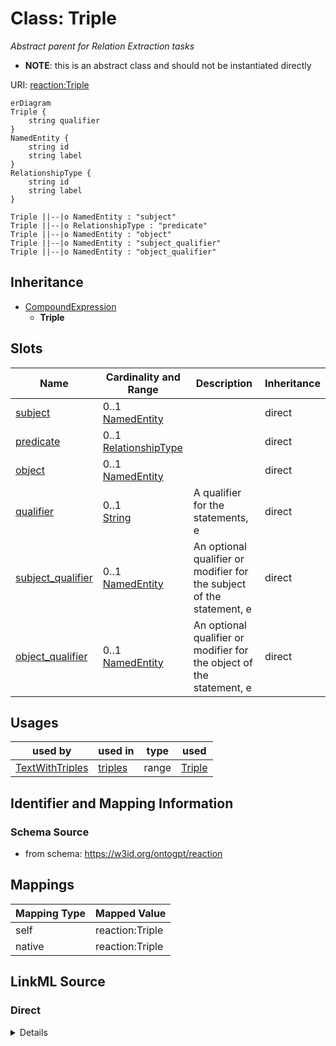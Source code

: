 

# Class: Triple


_Abstract parent for Relation Extraction tasks_




* __NOTE__: this is an abstract class and should not be instantiated directly


URI: [reaction:Triple](http://w3id.org/ontogpt/reaction/Triple)



```mermaid
erDiagram
Triple {
    string qualifier  
}
NamedEntity {
    string id  
    string label  
}
RelationshipType {
    string id  
    string label  
}

Triple ||--|o NamedEntity : "subject"
Triple ||--|o RelationshipType : "predicate"
Triple ||--|o NamedEntity : "object"
Triple ||--|o NamedEntity : "subject_qualifier"
Triple ||--|o NamedEntity : "object_qualifier"

```




## Inheritance
* [CompoundExpression](CompoundExpression.md)
    * **Triple**



## Slots

| Name | Cardinality and Range | Description | Inheritance |
| ---  | --- | --- | --- |
| [subject](subject.md) | 0..1 <br/> [NamedEntity](NamedEntity.md) |  | direct |
| [predicate](predicate.md) | 0..1 <br/> [RelationshipType](RelationshipType.md) |  | direct |
| [object](object.md) | 0..1 <br/> [NamedEntity](NamedEntity.md) |  | direct |
| [qualifier](qualifier.md) | 0..1 <br/> [String](String.md) | A qualifier for the statements, e | direct |
| [subject_qualifier](subject_qualifier.md) | 0..1 <br/> [NamedEntity](NamedEntity.md) | An optional qualifier or modifier for the subject of the statement, e | direct |
| [object_qualifier](object_qualifier.md) | 0..1 <br/> [NamedEntity](NamedEntity.md) | An optional qualifier or modifier for the object of the statement, e | direct |





## Usages

| used by | used in | type | used |
| ---  | --- | --- | --- |
| [TextWithTriples](TextWithTriples.md) | [triples](triples.md) | range | [Triple](Triple.md) |






## Identifier and Mapping Information







### Schema Source


* from schema: https://w3id.org/ontogpt/reaction




## Mappings

| Mapping Type | Mapped Value |
| ---  | ---  |
| self | reaction:Triple |
| native | reaction:Triple |







## LinkML Source

<!-- TODO: investigate https://stackoverflow.com/questions/37606292/how-to-create-tabbed-code-blocks-in-mkdocs-or-sphinx -->

### Direct

<details>
```yaml
name: Triple
description: Abstract parent for Relation Extraction tasks
from_schema: https://w3id.org/ontogpt/reaction
is_a: CompoundExpression
abstract: true
attributes:
  subject:
    name: subject
    from_schema: https://w3id.org/ontogpt/reaction
    rank: 1000
    domain_of:
    - Triple
    range: NamedEntity
  predicate:
    name: predicate
    from_schema: https://w3id.org/ontogpt/reaction
    rank: 1000
    domain_of:
    - Triple
    range: RelationshipType
  object:
    name: object
    from_schema: https://w3id.org/ontogpt/reaction
    rank: 1000
    domain_of:
    - Triple
    range: NamedEntity
  qualifier:
    name: qualifier
    description: A qualifier for the statements, e.g. "NOT" for negation
    from_schema: https://w3id.org/ontogpt/reaction
    rank: 1000
    domain_of:
    - Triple
    range: string
  subject_qualifier:
    name: subject_qualifier
    description: An optional qualifier or modifier for the subject of the statement,
      e.g. "high dose" or "intravenously administered"
    from_schema: https://w3id.org/ontogpt/reaction
    rank: 1000
    domain_of:
    - Triple
    range: NamedEntity
  object_qualifier:
    name: object_qualifier
    description: An optional qualifier or modifier for the object of the statement,
      e.g. "severe" or "with additional complications"
    from_schema: https://w3id.org/ontogpt/reaction
    rank: 1000
    domain_of:
    - Triple
    range: NamedEntity

```
</details>

### Induced

<details>
```yaml
name: Triple
description: Abstract parent for Relation Extraction tasks
from_schema: https://w3id.org/ontogpt/reaction
is_a: CompoundExpression
abstract: true
attributes:
  subject:
    name: subject
    from_schema: https://w3id.org/ontogpt/reaction
    rank: 1000
    alias: subject
    owner: Triple
    domain_of:
    - Triple
    range: NamedEntity
  predicate:
    name: predicate
    from_schema: https://w3id.org/ontogpt/reaction
    rank: 1000
    alias: predicate
    owner: Triple
    domain_of:
    - Triple
    range: RelationshipType
  object:
    name: object
    from_schema: https://w3id.org/ontogpt/reaction
    rank: 1000
    alias: object
    owner: Triple
    domain_of:
    - Triple
    range: NamedEntity
  qualifier:
    name: qualifier
    description: A qualifier for the statements, e.g. "NOT" for negation
    from_schema: https://w3id.org/ontogpt/reaction
    rank: 1000
    alias: qualifier
    owner: Triple
    domain_of:
    - Triple
    range: string
  subject_qualifier:
    name: subject_qualifier
    description: An optional qualifier or modifier for the subject of the statement,
      e.g. "high dose" or "intravenously administered"
    from_schema: https://w3id.org/ontogpt/reaction
    rank: 1000
    alias: subject_qualifier
    owner: Triple
    domain_of:
    - Triple
    range: NamedEntity
  object_qualifier:
    name: object_qualifier
    description: An optional qualifier or modifier for the object of the statement,
      e.g. "severe" or "with additional complications"
    from_schema: https://w3id.org/ontogpt/reaction
    rank: 1000
    alias: object_qualifier
    owner: Triple
    domain_of:
    - Triple
    range: NamedEntity

```
</details>